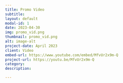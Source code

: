 ```yaml
---
title: Promo Video
subtitle: 
layout: default
modal-id: 1
date: 2023-04-30
img: promo_vid.png
thumbnail: promo_vid.png
alt: image-alt
project-date: April 2023
client: Video
embed-url: https://www.youtube.com/embed/MfvUr2x9m-Q 
project-url: https://youtu.be/MfvUr2x9m-Q 
category: 
description: 

---
```

